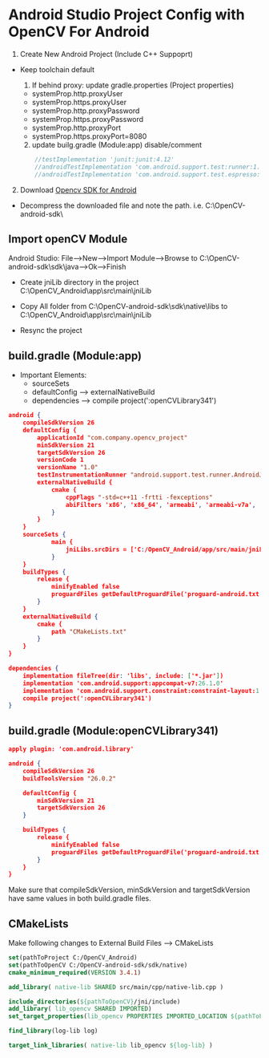 # Android Studio Project Config with OpenCV For Android

1. Create New Android Project (Include C++ Suppoprt) 
   
-  Keep toolchain default
   1. If behind proxy: update gradle.properties (Project properties)
   - systemProp.http.proxyUser
   - systemProp.https.proxyUser
   - systemProp.http.proxyPassword
   - systemProp.https.proxyPassword
   - systemProp.http.proxyPort
   - systemProp.https.proxyPort=8080
   
   2. update builg.gradle (Module:app)
   disable/comment 
    ```gradle
        //testImplementation 'junit:junit:4.12'
        //androidTestImplementation 'com.android.support.test:runner:1.0.1'
        //androidTestImplementation 'com.android.support.test.espresso:espresso-core:3.0.1'
    ```
2. Download [Opencv SDK for Android](https://sourceforge.net/projects/opencvlibrary/files/opencv-android/)

- Decompress the downloaded file and note the path. i.e. C:\\OpenCV-android-sdk\



## Import openCV Module
Android Studio: File-->New-->Import Module-->Browse to C:\\OpenCV-android-sdk\sdk\java-->Ok-->Finish

- Create jniLib directory in the project C:\\OpenCV_Android\app\src\main\jniLib

- Copy All folder from C:\\OpenCV-android-sdk\sdk\native\libs to C:\\OpenCV_Android\app\src\main\jniLib

- Resync the project

## build.gradle (Module:app)
- Important Elements: 
  - sourceSets
  - defaultConfig --> externalNativeBuild
  - dependencies --> compile project(':openCVLibrary341')  
```json
android {
    compileSdkVersion 26
    defaultConfig {
        applicationId "com.company.opencv_project"
        minSdkVersion 21
        targetSdkVersion 26
        versionCode 1
        versionName "1.0"
        testInstrumentationRunner "android.support.test.runner.AndroidJUnitRunner"
        externalNativeBuild {
            cmake {
                cppFlags "-std=c++11 -frtti -fexceptions" 
                abiFilters 'x86', 'x86_64', 'armeabi', 'armeabi-v7a', 'arm64-v8a', 'mips', 'mips64' 
            }
        }
    }
    sourceSets {
            main {
                jniLibs.srcDirs = ['C:/OpenCV_Android/app/src/main/jniLibs']
            }
    }
    buildTypes {
        release {
            minifyEnabled false
            proguardFiles getDefaultProguardFile('proguard-android.txt'), 'proguard-rules.pro'
        }
    }
    externalNativeBuild {
        cmake {
            path "CMakeLists.txt"
        }
    }
}

dependencies {
    implementation fileTree(dir: 'libs', include: ['*.jar'])
    implementation 'com.android.support:appcompat-v7:26.1.0'
    implementation 'com.android.support.constraint:constraint-layout:1.0.2'    
    compile project(':openCVLibrary341')     
}
```
## build.gradle (Module:openCVLibrary341)
```json
apply plugin: 'com.android.library'

android {
    compileSdkVersion 26
    buildToolsVersion "26.0.2"

    defaultConfig {
        minSdkVersion 21
        targetSdkVersion 26
    }

    buildTypes {
        release {
            minifyEnabled false
            proguardFiles getDefaultProguardFile('proguard-android.txt'), 'proguard-rules.txt'
        }
    }
}
```
Make sure that compileSdkVersion, minSdkVersion and targetSdkVersion have same values in both build.gradle files.
## CMakeLists
Make following changes to External Build Files --> CMakeLists
```cmake
set(pathToProject C:/OpenCV_Android)
set(pathToOpenCV C:/OpenCV-android-sdk/sdk/native)
cmake_minimum_required(VERSION 3.4.1)

add_library( native-lib SHARED src/main/cpp/native-lib.cpp )

include_directories(${pathToOpenCV}/jni/include)
add_library( lib_opencv SHARED IMPORTED)
set_target_properties(lib_opencv PROPERTIES IMPORTED_LOCATION ${pathToProject}/app/src/main/jniLibs/${ANDROID_ABI}/libopencv_java3.so)

find_library(log-lib log)

target_link_libraries( native-lib lib_opencv ${log-lib} )
```
